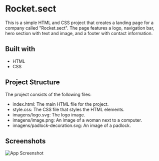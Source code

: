 # Rocket.sect

This is a simple HTML and CSS project that creates a landing page for a company called "Rocket.sect". The page features a logo, navigation bar, hero section with text and image, and a footer with contact information.

## Built with

- HTML
- CSS

## Project Structure

The project consists of the following files:

- index.html: The main HTML file for the project.
- style.css: The CSS file that styles the HTML elements.
- imagens/logo.svg: The logo image.
- imagens/image.png: An image of a woman next to a computer.
- imagens/padlock-decoration.svg: An image of a padlock.
## Screenshots

![App Screenshot](https://i.imgur.com/4WfVAjF.png)
